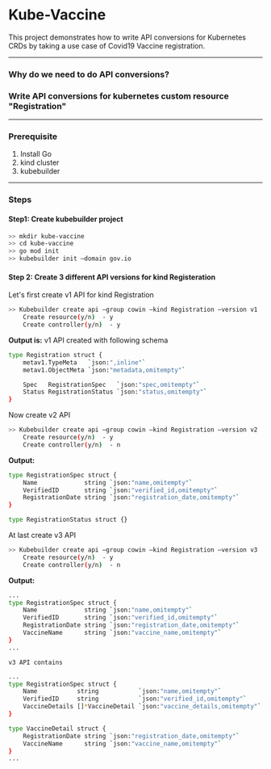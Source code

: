 # Kube-Vaccine

This project demonstrates how to write API conversions for Kubernetes CRDs by taking a use case of Covid19 Vaccine registration.

------

### Why do we need to do API conversions?


### Write API conversions for kubernetes custom resource "Registration"  

----
### Prerequisite
1. Install Go
2. kind cluster
3. kubebuilder
----
### Steps

#### Step1: Create kubebuilder project
```bash
>> mkdir kube-vaccine
>> cd kube-vaccine
>> go mod init
>> kubebuilder init —domain gov.io

```

#### Step 2: Create 3 different API versions for kind Registeration

Let's first create v1 API for kind Registration

```bash
>> Kubebuilder create api —group cowin —kind Registration —version v1
    Create resource(y/n)  - y
    Create controller(y/n)  - y    
```
**Output is:** v1 API created with following schema
```bash
type Registration struct {
	metav1.TypeMeta   `json:",inline"`
	metav1.ObjectMeta `json:"metadata,omitempty"`

	Spec   RegistrationSpec   `json:"spec,omitempty"`
	Status RegistrationStatus `json:"status,omitempty"`
}
```

Now create v2 API

```bash
>> Kubebuilder create api —group cowin —kind Registration —version v2
    Create resource(y/n)  - y
    Create controller(y/n)  - n  
```
**Output:**
```bash
type RegistrationSpec struct {
	Name             string `json:"name,omitempty"`
	VerifiedID       string `json:"verified_id,omitempty"`
	RegistrationDate string `json:"registration_date,omitempty"`
}

type RegistrationStatus struct {}
```

At last create v3 API

```bash
>> Kubebuilder create api —group cowin —kind Registration —version v3
    Create resource(y/n)  - y
    Create controller(y/n)  - n  
```
**Output:**
```bash
...
type RegistrationSpec struct {
	Name             string `json:"name,omitempty"`
	VerifiedID       string `json:"verified_id,omitempty"`
	RegistrationDate string `json:"registration_date,omitempty"`
	VaccineName      string `json:"vaccine_name,omitempty"`
}
...
```

`v3 API contains`

```bash
...
type RegistrationSpec struct {
	Name           string           `json:"name,omitempty"`
	VerifiedID     string           `json:"verified_id,omitempty"`
	VaccineDetails []*VaccineDetail `json:"vaccine_details,omitempty"`
}

type VaccineDetail struct {
	RegistrationDate string `json:"registration_date,omitempty"`
	VaccineName      string `json:"vaccine_name,omitempty"`
}
...
```
